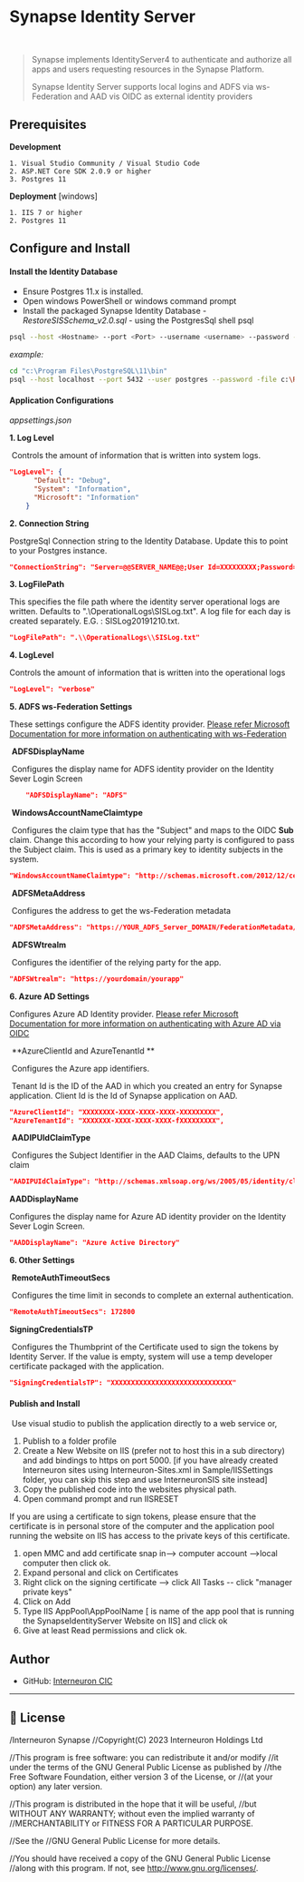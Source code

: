 <h1>Synapse Identity Server</h1>   

> Synapse implements IdentityServer4 to authenticate and authorize all apps and users requesting resources in the Synapse Platform.
>
> Synapse Identity Server supports local logins and ADFS via ws-Federation and AAD vis OIDC as external identity providers




## Prerequisites

**Development**

```
1. Visual Studio Community / Visual Studio Code
2. ASP.NET Core SDK 2.0.9 or higher
3. Postgres 11
```

**Deployment** [windows]

```
1. IIS 7 or higher
2. Postgres 11
```



## Configure and Install

#### Install the Identity Database

* Ensure Postgres 11.x is installed.
* Open windows PowerShell or windows command prompt
* Install the packaged Synapse Identity Database - *RestoreSISSchema_v2.0.sql* - using the PostgresSql shell psql

```sh
psql --host <Hostname> --port <Port> --username <username> --password --file <path to RestoreSISSchema_v2.0.sql>
```

  *example:*

```sh
cd "c:\Program Files\PostgreSQL\11\bin"
psql --host localhost --port 5432 --user postgres --password -file c:\RestoreSISSchema_v2.0.sql

```


#### Application Configurations

*appsettings.json*

**1. Log Level**

​	Controls the amount of information that is written into system logs.

```json
"LogLevel": {
      "Default": "Debug",
      "System": "Information",
      "Microsoft": "Information"
    }
```

**2. Connection String**

PostgreSql Connection string to the Identity Database. Update this to point to your Postgres instance.

```json
"ConnectionString": "Server=@@SERVER_NAME@@;User Id=XXXXXXXXX;Password=XXXXXX;Database=SynapseIdentity;Port=XXXX"

```

**3. LogFilePath**

This specifies the file path where the identity server operational logs are written. Defaults to ".\\OperationalLogs\\SISLog.txt". A log file for each day is created separately. E.G. : SISLog20191210.txt.

```json
"LogFilePath": ".\\OperationalLogs\\SISLog.txt"
```

**4. LogLevel**

 Controls the amount of information that is written into the operational logs

```json
"LogLevel": "verbose"
```

**5. ADFS ws-Federation Settings**

 These settings configure the ADFS identity provider. [Please refer Microsoft Documentation for more information on authenticating with ws-Federation](https://docs.microsoft.com/en-us/aspnet/core/security/authentication/ws-federation?view=aspnetcore-3.1)

​	**ADFSDisplayName**

​	Configures the display name for ADFS identity provider on the Identity Sever Login Screen

```json
    "ADFSDisplayName": "ADFS"
```

​	**WindowsAccountNameClaimtype**

​	Configures the claim type that has the "Subject" and maps to the OIDC **Sub** claim. Change this according 	to how your relying party is configured to pass the Subject claim. This is used as a primary key to identity 	subjects in the system.

```json
"WindowsAccountNameClaimtype": "http://schemas.microsoft.com/2012/12/certificatecontext/field/subject"
```

​	**ADFSMetaAddress**

​	Configures the address to get the ws-Federation metadata

```json
"ADFSMetaAddress": "https://YOUR_ADFS_Server_DOMAIN/FederationMetadata/2007-06/FederationMetadata.xml",

```

​	**ADFSWtrealm**

​	Configures the identifier of the relying party for the app.

```json
"ADFSWtrealm": "https://yourdomain/yourapp"
```

**6. Azure AD Settings**

Configures Azure AD Identity provider. [Please refer Microsoft Documentation for more information on authenticating with Azure AD via OIDC](https://docs.microsoft.com/en-us/azure/active-directory/develop/v1-protocols-openid-connect-code)

​	**AzureClientId and AzureTenantId **

​	Configures the Azure app identifiers.

​	Tenant Id is the ID of the AAD in which you created an entry for Synapse application. Client Id is the Id of 	Synapse application on AAD.

```json
"AzureClientId": "XXXXXXXX-XXXX-XXXX-XXXX-XXXXXXXXX",
"AzureTenantId": "XXXXXXX-XXXX-XXXX-XXXX-fXXXXXXXXX",
```

​	**AADIPUIdClaimType**

​    Configures the Subject Identifier in the AAD Claims, defaults to the UPN claim

```json
"AADIPUIdClaimType": "http://schemas.xmlsoap.org/ws/2005/05/identity/claims/upn"
```

   **AADDisplayName**

   Configures the display name for Azure AD identity provider on the Identity Sever Login Screen.

```json
"AADDisplayName": "Azure Active Directory"
```

**6. Other Settings**

​	**RemoteAuthTimeoutSecs**

​	Configures the time limit in seconds to complete an external authentication.

```json
"RemoteAuthTimeoutSecs": 172800
```

   **SigningCredentialsTP**

​	Configures the Thumbprint of the Certificate used to sign the tokens by Identity Server. If  the value is  empty, system will use a temp developer certificate packaged with the  application.

```json
"SigningCredentialsTP": "XXXXXXXXXXXXXXXXXXXXXXXXXXXXXX"

```



#### Publish and Install

​	Use visual studio to publish the application directly to a web service or,

1. Publish to a folder profile
2. Create a New Website on IIS (prefer not to host this in a sub directory) and add bindings to https on port 5000. [if you have already created Interneuron sites using Interneuron-Sites.xml in Sample/IISSettings folder, you can skip this step and use InterneuronSIS site instead]
3. Copy the published code into the websites physical path.
4. Open command prompt and run IISRESET



If you are using a certificate to sign tokens, please ensure that the certificate is in personal store of the computer and the application pool running the website on IIS has access to the private keys of this certificate.

1. open MMC and add certificate snap in--> computer account -->local computer then click ok.
2. Expand personal and click on Certificates
3. Right click on the signing certificate --> click All Tasks -- click "manager private keys"
4. Click on Add  
5. Type IIS AppPool\AppPoolName  [<AppPoolName> is name of the app pool that is running the SynapseIdentityServer Website on IIS] and click ok
6. Give at least Read permissions and click ok.



## Author

* GitHub: [Interneuron CIC](https://github.com/InterneuronCIC)



---

## 📝 License

/Interneuron Synapse
//Copyright(C) 2023  Interneuron Holdings Ltd

//This program is free software: you can redistribute it and/or modify
//it under the terms of the GNU General Public License as published by
//the Free Software Foundation, either version 3 of the License, or
//(at your option) any later version.

//This program is distributed in the hope that it will be useful,
//but WITHOUT ANY WARRANTY; without even the implied warranty of
//MERCHANTABILITY or FITNESS FOR A PARTICULAR PURPOSE.

//See the
//GNU General Public License for more details.

//You should have received a copy of the GNU General Public License
//along with this program. If not, see <http://www.gnu.org/licenses/>.

